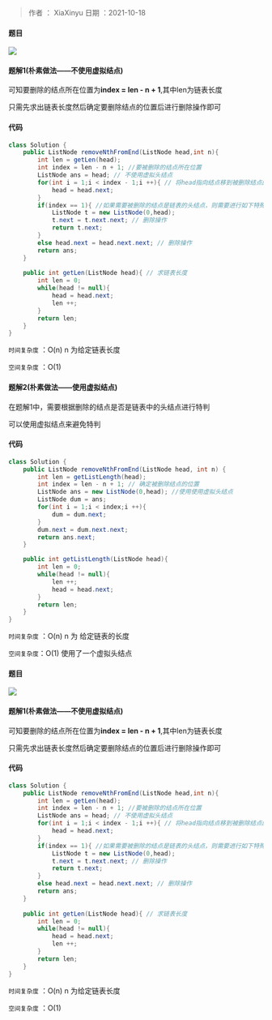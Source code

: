 >作者 ： XiaXinyu
>日期 ：2021-10-18



#### 题目

![](https://z3.ax1x.com/2021/10/18/5UzVo9.png)

#### 题解1(朴素做法——不使用虚拟结点)

可知要删除的结点所在位置为**index = len - n + 1**,其中len为链表长度

只需先求出链表长度然后确定要删除结点的位置后进行删除操作即可

#### 代码

```java
class Solution {
    public ListNode removeNthFromEnd(ListNode head,int n){
        int len = getLen(head);
        int index = len - n + 1; //要被删除的结点所在位置
        ListNode ans = head; // 不使用虚拟头结点
        for(int i = 1;i < index - 1;i ++){ // 将head指向结点移到被删除结点的前一个结点
            head = head.next;
        }
        if(index == 1){ //如果需要被删除的结点是链表的头结点，则需要进行如下特殊处理
            ListNode t = new ListNode(0,head);
            t.next = t.next.next; // 删除操作
            return t.next;
        }
        else head.next = head.next.next; // 删除操作
        return ans; 
    }
    
    public int getLen(ListNode head){ // 求链表长度
        int len = 0;
        while(head != null){
            head = head.next;
            len ++;
        }
        return len;
    }
}

```

`时间复杂度` ：O(n) n 为给定链表长度  

`空间复杂度` ：O(1) 

#### 题解2(朴素做法——使用虚拟结点)

在题解1中，需要根据删除的结点是否是链表中的头结点进行特判

可以使用虚拟结点来避免特判

#### 代码

```java
class Solution {
    public ListNode removeNthFromEnd(ListNode head, int n) {
        int len = getListLength(head);
        int index = len - n + 1; // 确定被删除结点的位置
        ListNode ans = new ListNode(0,head); //使用使用虚拟头结点
        ListNode dum = ans;
        for(int i = 1;i < index;i ++){
            dum = dum.next;
        }
        dum.next = dum.next.next;
        return ans.next;
    }

    public int getListLength(ListNode head){
        int len = 0;
        while(head != null){
            len ++;
            head = head.next;
        }
        return len;
    }
}
```



`时间复杂度` ：O(n) n 为 给定链表的长度

`空间复杂度`：O(1) 使用了一个虚拟头结点





#### 题目

![](https://z3.ax1x.com/2021/10/18/5UzVo9.png)

#### 题解1(朴素做法——不使用虚拟结点)

可知要删除的结点所在位置为**index = len - n + 1**,其中len为链表长度

只需先求出链表长度然后确定要删除结点的位置后进行删除操作即可

#### 代码

```java
class Solution {
    public ListNode removeNthFromEnd(ListNode head,int n){
        int len = getLen(head);
        int index = len - n + 1; //要被删除的结点所在位置
        ListNode ans = head; // 不使用虚拟头结点
        for(int i = 1;i < index - 1;i ++){ // 将head指向结点移到被删除结点的前一个结点
            head = head.next;
        }
        if(index == 1){ //如果需要被删除的结点是链表的头结点，则需要进行如下特殊处理
            ListNode t = new ListNode(0,head);
            t.next = t.next.next; // 删除操作
            return t.next;
        }
        else head.next = head.next.next; // 删除操作
        return ans; 
    }
    
    public int getLen(ListNode head){ // 求链表长度
        int len = 0;
        while(head != null){
            head = head.next;
            len ++;
        }
        return len;
    }
}

```


`时间复杂度` ：O(n) n 为给定链表长度  

`空间复杂度` ：O(1) 


